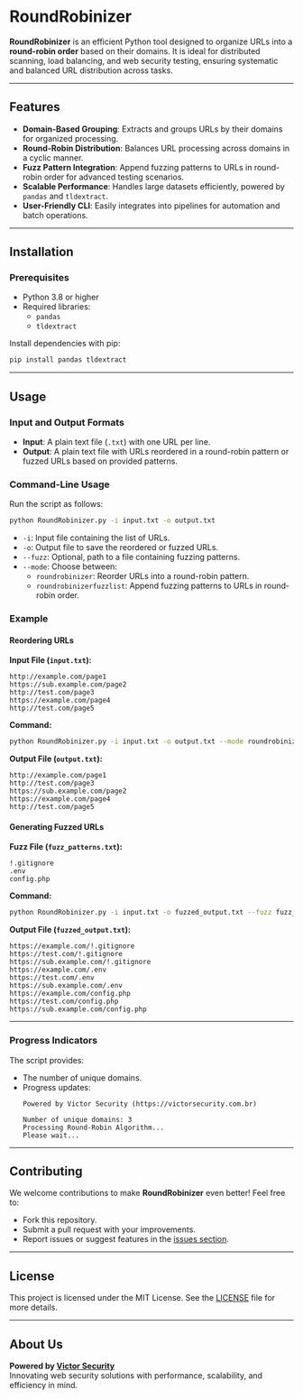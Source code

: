 # RoundRobinizer

**RoundRobinizer** is an efficient Python tool designed to organize URLs into a **round-robin order** based on their domains. It is ideal for distributed scanning, load balancing, and web security testing, ensuring systematic and balanced URL distribution across tasks.

---

## Features

- **Domain-Based Grouping**: Extracts and groups URLs by their domains for organized processing.
- **Round-Robin Distribution**: Balances URL processing across domains in a cyclic manner.
- **Fuzz Pattern Integration**: Append fuzzing patterns to URLs in round-robin order for advanced testing scenarios.
- **Scalable Performance**: Handles large datasets efficiently, powered by `pandas` and `tldextract`.
- **User-Friendly CLI**: Easily integrates into pipelines for automation and batch operations.

---

## Installation

### Prerequisites

- Python 3.8 or higher
- Required libraries:
  - `pandas`
  - `tldextract`

Install dependencies with pip:

```bash
pip install pandas tldextract
```

---

## Usage

### Input and Output Formats

- **Input**: A plain text file (`.txt`) with one URL per line.
- **Output**: A plain text file with URLs reordered in a round-robin pattern or fuzzed URLs based on provided patterns.

### Command-Line Usage

Run the script as follows:

```bash
python RoundRobinizer.py -i input.txt -o output.txt
```

- `-i`: Input file containing the list of URLs.
- `-o`: Output file to save the reordered or fuzzed URLs.
- `--fuzz`: Optional, path to a file containing fuzzing patterns.
- `--mode`: Choose between:
  - `roundrobinizer`: Reorder URLs into a round-robin pattern.
  - `roundrobinizerfuzzlist`: Append fuzzing patterns to URLs in round-robin order.

### Example

#### Reordering URLs

**Input File (`input.txt`):**
```
http://example.com/page1
https://sub.example.com/page2
http://test.com/page3
https://example.com/page4
http://test.com/page5
```

**Command:**
```bash
python RoundRobinizer.py -i input.txt -o output.txt --mode roundrobinizer
```

**Output File (`output.txt`):**
```
http://example.com/page1
http://test.com/page3
https://sub.example.com/page2
https://example.com/page4
http://test.com/page5
```

#### Generating Fuzzed URLs

**Fuzz File (`fuzz_patterns.txt`):**
```
!.gitignore
.env
config.php
```

**Command:**
```bash
python RoundRobinizer.py -i input.txt -o fuzzed_output.txt --fuzz fuzz_patterns.txt --mode roundrobinizerfuzzlist
```

**Output File (`fuzzed_output.txt`):**
```
https://example.com/!.gitignore
https://test.com/!.gitignore
https://sub.example.com/!.gitignore
https://example.com/.env
https://test.com/.env
https://sub.example.com/.env
https://example.com/config.php
https://test.com/config.php
https://sub.example.com/config.php
```

---

### Progress Indicators

The script provides:
- The number of unique domains.
- Progress updates:
  ```
  Powered by Victor Security (https://victorsecurity.com.br)

  Number of unique domains: 3
  Processing Round-Robin Algorithm...
  Please wait...
  ```

---

## Contributing

We welcome contributions to make **RoundRobinizer** even better! Feel free to:
- Fork this repository.
- Submit a pull request with your improvements.
- Report issues or suggest features in the [issues section](https://github.com/Victor-Security/RoundRobinizer/issues).

---

## License

This project is licensed under the MIT License. See the [LICENSE](LICENSE) file for more details.

---

## About Us

**Powered by [Victor Security](https://victorsecurity.com.br)**  
Innovating web security solutions with performance, scalability, and efficiency in mind.

